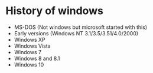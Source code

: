 # History of windows

- MS-DOS (Not windows but microsoft started with this)
- Early versions (Windows NT 3.1/3.5/3.51/4.0/2000)
- Windows XP
- Windows Vista
- Windows 7
- Windows 8 and 8.1
- Windows 10
